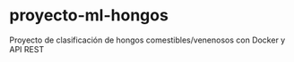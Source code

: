 # proyecto-ml-hongos
Proyecto de clasificación de hongos comestibles/venenosos con Docker y API REST
